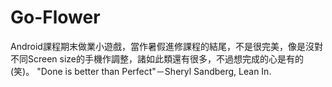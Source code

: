 # Go-Flower
Android課程期末做業小遊戲，當作暑假進修課程的結尾，不是很完美，像是沒對不同Screen size的手機作調整，諸如此類還有很多，不過想完成的心是有的(笑)。
"Done is better than Perfect"－Sheryl Sandberg, Lean In.
